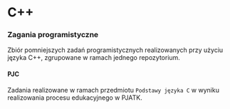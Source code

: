 # C++
### Zagania programistyczne

Zbiór pomniejszych zadań programistycznych realizowanych przy użyciu języka C++, zgrupowane w ramach jednego repozytorium.

#### PJC
Zadania realizowane w ramach przedmiotu `Podstawy języka C` w wyniku realizowania procesu edukacyjnego w PJATK.
